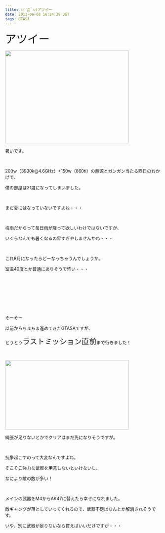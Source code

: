 ```yaml
---
title: ι(´Д｀υ)アツイー
date: 2013-06-08 16:24:39 JST
tags: GTASA
---
```

<p><span style="font-size:36px;">アツイー</span></p>
<img src="https://lh6.googleusercontent.com/-uGtXi2shwDQ/UbLSuAtLGdI/AAAAAAAACNQ/iXNvZHqkDiU/s400/IMG_0574.JPG" height="300" width="400" />
<p>暑いです。</p>
<p>&nbsp;</p>
<p>200w（3930k@4.6GHz）+150w（660ti）の熱源とガンガン当たる西日のおかげで、</p>
<p>僕の部屋は31度になってしまいました。</p>
<p>&nbsp;</p>
<p>まだ夏にはなっていないですよね・・・</p>
<p>&nbsp;</p>
<p>梅雨だからって毎日雨が降って欲しいわけではないですが、</p>
<p>いくらなんでも暑くなるの早すぎやしませんかね・・・</p>
<p>&nbsp;</p>
<p>これ8月になったらどーなっちゃうんでしょうか。</p>
<p>室温40度とか普通にありそうで怖い・・・</p>
<p>&nbsp;</p>
<p>&nbsp;</p>
<p>&nbsp;</p>
<p>&nbsp;</p>
<p>そーそー</p>
<p>以前からちまちま進めてきたGTASAですが、</p>
<p>とうとう<span style="font-size:24px;">ラストミッション直前</span>まで行きました！</p>
<p>&nbsp;</p>
<p><img src="https://lh3.googleusercontent.com/-kyHjMd3cyCE/UbLarPckgZI/AAAAAAAACNg/OBKVy5OFpF4/s400/gta_sa%25202013-06-08%252013-56-29-20.png" height="225" width="400" /></p>
<p>縄張が足りないとかでクリアはまだ先になりそうですが。</p>
<p>&nbsp;</p>
<p>抗争起こすのって大変なんですよね。</p>
<p>そこそこ強力な武器を用意しないといけないし、</p>
<p>なにより敵の数が多い！</p>
<p>&nbsp;</p>
<p>メインの武器をM4からAK47に替えたら幸せになれました。</p>
<p>敵ギャングが落としていってくれるので、武器不足はなんとか解消されそうです。</p>
<p>いや、別に武器が足りないなら買えばいいだけですが・・・</p>
